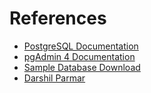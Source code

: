 # References

- [PostgreSQL Documentation](https://www.postgresql.org/docs/)
- [pgAdmin 4 Documentation](https://www.pgadmin.org/docs/)
- [Sample Database Download](https://www.postgresql.org/)
- [Darshil Parmar](https://www.youtube.com/@DarshilParmar)

